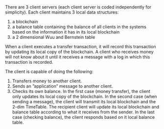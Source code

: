 There are 3 client servers (each client server is coded independently for simplicity). Each client maintains 3 local data structures:
1. a blockchain
2. a balance table containing the balance of all clients in the systems based on the information it has in its local blockchain
3. a 2 dimensional Wuu and Bernstein table

When a client executes a transfer transaction, it will record this transaction by updating its local copy of the blockchain. A client who receives money will not know about it until it receives a message with a log in which this transaction is recorded.

The client is capable of doing the following: 
1. Transfers money to another client.
2. Sends an ”application” message to another client.
3. Checks its own balance.
In the first case (money transfer), the client only updates its local copy of the blockchain. In the second case (when sending a message), the client will transmit its local blockchain and the 2-dim TimeTable. The recipient client will update its local blockchain and balance table according to what it receives from the sender. In the last case (checking balance), the client responds based on it local balance table.

